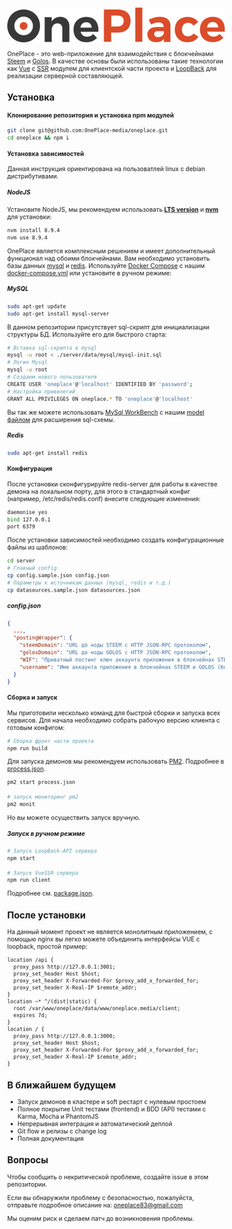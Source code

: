 ![OnePlace](/client/static/img/logo_hub.png)

OnePlace - это web-приложение для взаимодействия с блокчейнами [Steem](https://github.com/steemit/steem) и [Golos](https://github.com/GolosChain/golos). В качестве основы были использованы такие технологии как [Vue](https://vuejs.org) с [SSR](https://ssr.vuejs.org/ru/) модулем для клиентской части проекта и [LoopBack](https://loopback.io/) для реализации серверной составляющей.

## Установка

#### Клонирование репозитория и установка npm модулей

```bash
git clone git@github.com:OnePlace-media/oneplace.git
cd oneplace && npm i
```

#### Установка зависимостей
Данная инструкция ориентирована на пользоватлей linux с debian дистрибутивами.

##### NodeJS
Установите NodeJS, мы рекомендуем использовать [**LTS version**](https://nodejs.org/en/) и [**nvm**](https://github.com/creationix/nvm) для установки:

```bash
nvm install 8.9.4
nvm use 8.9.4
```

OnePlace является комплексным решением и имеет дополнительный функционал над обоими блокчейнами. Вам необходимо установить базы данных [mysql](https://www.mysql.com/) и [redis](https://redis.io/download). Используйте [Docker Compose](https://docs.docker.com/compose/) с нашим [docker-compose.yml](./docker-compose.yml) или установите в ручном режиме:

##### MySQL
```bash
sudo apt-get update
sudo apt-get install mysql-server
```

В данном репозитории присутствует sql-скрипт для инициализации структуры БД. Используйте его для быстрого старта:
```bash
# Вставка sql-скрипта в mysql
mysql -u root < ./server/data/mysql/mysql-init.sql
# Логин Mysql
mysql -u root
# Создаем нового пользователя
CREATE USER 'oneplace'@'localhost' IDENTIFIED BY 'password';
# Настройка привилегий
GRANT ALL PRIVILEGES ON oneplace.* TO 'oneplace'@'localhost'
```

Вы так же можете использовать [MySql WorkBench](https://www.mysql.com/products/workbench/) с нашим [model файлом](./server/data/mysql/wb-model.mwb) для расширения sql-схемы.

##### Redis

```bash
sudo apt-get install redis
```

#### Конфигурация

После установки сконфигурируйте redis-server для работы в качестве демона на локальном порту, для этого в стандартный конфиг (например, /etc/redis/redis.conf) внесите следующие изменения:

```bash
daemonise yes
bind 127.0.0.1
port 6379
```

После установки зависимостей необходимо создать конфигурационные файлы из шаблонов:

```bash
cd server
# Главный config
cp config.sample.json config.json
# Параметры к источникам данных (mysql, redis и т.д.)
cp datasources.sample.json datasources.json
```

##### config.json
```json
{
  ...,
  "postingWrapper": {
    "steemDomain": "URL до ноды STEEM с HTTP JSON-RPC протоколом",
    "golosDomain": "URL до ноды GOLOS с HTTP JSON-RPC протоколом",
    "WIF": "Приватный постинг ключ аккаунта приложения в блокчейнах STEEM и GOLOS",
    "username": "Имя аккаунта приложения в блокчейнах STEEM и GOLOS (без @)"
  }
}
```

#### Сборка и запуск
Мы приготовили несколько команд для быстрой сборки и запуска всех сервисов. Для начала необходимо собрать рабочую версию клиента с готовым конфигом:
```bash
# Сборка фронт части проекта
npm run build
```
Для запуска демонов мы рекомендуем использовать [PM2](http://pm2.keymetrics.io/). Подробнее в [process.json](./process.json).

```bash
pm2 start process.json

# запуск мониторинг pm2
pm2 monit
```

Но вы можете осуществить запуск вручную.

##### Запуск в ручном режиме

```bash
# Запуск LoopBack-API сервера
npm start

# Запуск VueSSR сервера
npm run client
```
Подробнее см. [package.json](./package.json).

## После установки
На данный момент проект не является монолитным приложением, с помощью nginx вы легко можете объединить интерфейсы VUE с loopback, простой пример:
```nginx
location /api {
  proxy_pass http://127.0.0.1:3001;
  proxy_set_header Host $host;
  proxy_set_header X-Forwarded-For $proxy_add_x_forwarded_for;
  proxy_set_header X-Real-IP $remote_addr;
}
location ~* ^/(dist|static) {
  root /var/www/oneplace/data/www/oneplace.media/client;
  expires 7d;
}
location / {
  proxy_pass http://127.0.0.1:3000;
  proxy_set_header Host $host;
  proxy_set_header X-Forwarded-For $proxy_add_x_forwarded_for;
  proxy_set_header X-Real-IP $remote_addr;
}
```
## В ближайшем будущем
- Запуск демонов в кластере и soft рестарт с нулевым простоем
- Полное покрытие Unit тестами (frontend) и BDD (API) тестами с Karma, Mocha и PhantomJS
- Непрерывная интеграция и автоматический деплой
- Git flow и релизы с change log
- Полная документация

## Вопросы

Чтобы сообщить о некритической проблеме, создайте issue в этом репозитории.

Если вы обнаружили проблему с безопасностью, пожалуйста, отправьте подробное описание на: [oneplace83@gmail.com](mailto:oneplace83@gmail.com)

Мы оценим риск и сделаем патч до возникновения проблемы.
